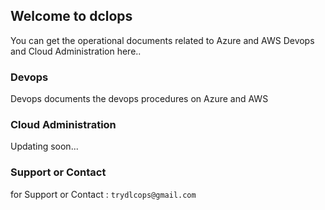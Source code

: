 ## Welcome to dclops

You can get the operational documents related to Azure and AWS Devops and Cloud Administration here..


### Devops

Devops documents the devops procedures on Azure and AWS

### Cloud Administration

Updating soon...

### Support or Contact

for Support or Contact : ``` trydlcops@gmail.com ```
